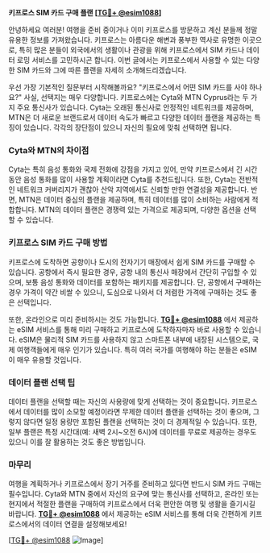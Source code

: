 **키프로스 SIM 카드 구매 플랜 [[TG💪+ @esim1088](https://t.me/s/esim1088)]**

안녕하세요 여러분! 여행을 준비 중이거나 이미 키프로스를 방문하고 계신 분들께 정말 유용한 정보를 가져왔습니다. 키프로스는 아름다운 해변과 풍부한 역사로 유명한 이곳으로, 특히 많은 분들이 외국에서의 생활이나 관광을 위해 키프로스에서 SIM 카드나 데이터 로밍 서비스를 고민하시곤 합니다. 이번 글에서는 키프로스에서 사용할 수 있는 다양한 SIM 카드와 그에 따른 플랜을 자세히 소개해드리겠습니다.

우선 가장 기본적인 질문부터 시작해볼까요? "키프로스에서 어떤 SIM 카드를 사야 하나요?" 사실, 선택지는 매우 다양합니다. 키프로스에는 Cyta와 MTN Cyprus라는 두 가지 주요 통신사가 있습니다. Cyta는 오래된 통신사로 안정적인 네트워크를 제공하며, MTN은 더 새로운 브랜드로서 데이터 속도가 빠르고 다양한 데이터 플랜을 제공하는 특징이 있습니다. 각각의 장단점이 있으니 자신의 필요에 맞춰 선택하면 됩니다.

### Cyta와 MTN의 차이점

Cyta는 특히 음성 통화와 국제 전화에 강점을 가지고 있어, 만약 키프로스에서 긴 시간 동안 음성 통화를 많이 사용할 계획이라면 Cyta를 추천드립니다. 또한, Cyta는 전반적인 네트워크 커버리지가 괜찮아 산악 지역에서도 신뢰할 만한 연결성을 제공합니다. 반면, MTN은 데이터 중심의 플랜을 제공하며, 특히 데이터를 많이 소비하는 사람에게 적합합니다. MTN의 데이터 플랜은 경쟁력 있는 가격으로 제공되며, 다양한 옵션을 선택할 수 있습니다.

### 키프로스 SIM 카드 구매 방법

키프로스에 도착하면 공항이나 도시의 전자기기 매장에서 쉽게 SIM 카드를 구매할 수 있습니다. 공항에서 즉시 필요한 경우, 공항 내의 통신사 매장에서 간단히 구입할 수 있으며, 보통 음성 통화와 데이터를 포함하는 패키지를 제공합니다. 단, 공항에서 구매하는 경우 가격이 약간 비쌀 수 있으니, 도심으로 나와서 더 저렴한 가격에 구매하는 것도 좋은 선택입니다.

또한, 온라인으로 미리 준비하시는 것도 가능합니다. **[TG💪+ @esim1088](https://t.me/s/esim1088)** 에서 제공하는 eSIM 서비스를 통해 미리 구매하고 키프로스에 도착하자마자 바로 사용할 수 있습니다. eSIM은 물리적 SIM 카드를 사용하지 않고 스마트폰 내부에 내장된 시스템으로, 국제 여행객들에게 매우 인기가 있습니다. 특히 여러 국가를 여행해야 하는 분들은 eSIM이 매우 유용할 것입니다.

### 데이터 플랜 선택 팁

데이터 플랜을 선택할 때는 자신의 사용량에 맞게 선택하는 것이 중요합니다. 키프로스에서 데이터를 많이 소모할 예정이라면 무제한 데이터 플랜을 선택하는 것이 좋으며, 그렇지 않다면 일정 용량만 포함된 플랜을 선택하는 것이 더 경제적일 수 있습니다. 또한, 일부 플랜은 특정 시간대(예: 새벽 2시~오전 6시)에 데이터를 무료로 제공하는 경우도 있으니 이를 잘 활용하는 것도 좋은 방법입니다.

### 마무리

여행을 계획하거나 키프로스에서 장기 거주를 준비하고 있다면 반드시 SIM 카드 구매는 필수입니다. Cyta와 MTN 중에서 자신의 요구에 맞는 통신사를 선택하고, 온라인 또는 현지에서 적절한 플랜을 구매하여 키프로스에서 더욱 편안한 여행 및 생활을 즐기시길 바랍니다. **[TG💪+ @esim1088](https://t.me/s/esim1088)** 에서 제공하는 eSIM 서비스를 통해 더욱 간편하게 키프로스에서의 데이터 연결을 설정해보세요!

[[TG💪+ @esim1088](https://t.me/s/esim1088) ![Image](https://i.postimg.cc/Y0z9fWf4/image.png)]